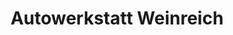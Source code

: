 ---
title: "Autowerkstatt Weinreich"
url: /luedenscheid/autowerkstatt-weinreich/
shop: Autowerkstatt
---